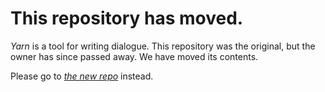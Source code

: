 # This repository has moved.

_Yarn_ is a tool for writing dialogue. This repository was the original, but the owner has since passed away. We have moved its contents.

Please go to *[the new repo](https://github.com/YarnSpinnerTool/YarnEditor)* instead.